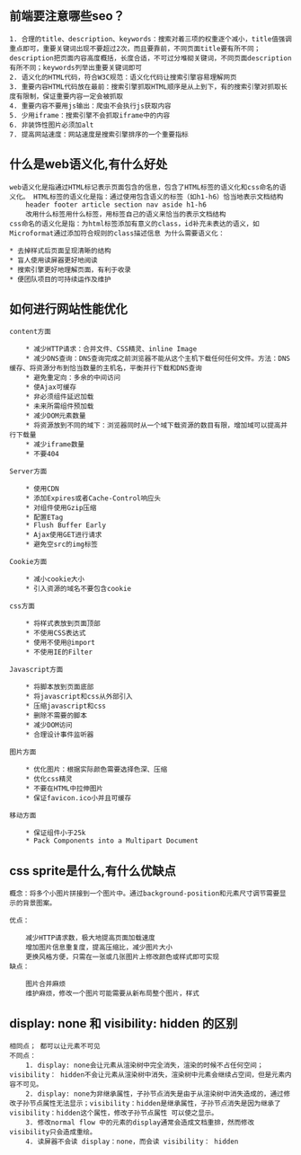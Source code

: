 ## 前端要注意哪些seo？
	
	1. 合理的title、description、keywords：搜索对着三项的权重逐个减小，title值强调重点即可，重要关键词出现不要超过2次，而且要靠前，不同页面title要有所不同；description把页面内容高度概括，长度合适，不可过分堆砌关键词，不同页面description有所不同；keywords列举出重要关键词即可
	2. 语义化的HTML代码，符合W3C规范：语义化代码让搜索引擎容易理解网页
	3. 重要内容HTML代码放在最前：搜索引擎抓取HTML顺序是从上到下，有的搜索引擎对抓取长度有限制，保证重要内容一定会被抓取
	4. 重要内容不要用js输出：爬虫不会执行js获取内容
	5. 少用iframe：搜索引擎不会抓取iframe中的内容
    6. 非装饰性图片必须加alt
	7. 提高网站速度：网站速度是搜索引擎排序的一个重要指标

## 什么是web语义化,有什么好处
	
	web语义化是指通过HTML标记表示页面包含的信息，包含了HTML标签的语义化和css命名的语义化。 HTML标签的语义化是指：通过使用包含语义的标签（如h1-h6）恰当地表示文档结构 
		header footer article section nav aside h1-h6
		改用什么标签用什么标签，用标签自己的语义来恰当的表示文档结构
	css命名的语义化是指：为html标签添加有意义的class，id补充未表达的语义，如Microformat通过添加符合规则的class描述信息 为什么需要语义化：

	* 去掉样式后页面呈现清晰的结构
	* 盲人使用读屏器更好地阅读
	* 搜索引擎更好地理解页面，有利于收录
	* 便团队项目的可持续运作及维护


## 如何进行网站性能优化

	content方面
 
		* 减少HTTP请求：合并文件、CSS精灵、inline Image
		* 减少DNS查询：DNS查询完成之前浏览器不能从这个主机下载任何任何文件。方法：DNS缓存、将资源分布到恰当数量的主机名，平衡并行下载和DNS查询
		* 避免重定向：多余的中间访问
		* 使Ajax可缓存
		* 非必须组件延迟加载
		* 未来所需组件预加载
		* 减少DOM元素数量
		* 将资源放到不同的域下：浏览器同时从一个域下载资源的数目有限，增加域可以提高并行下载量
		* 减少iframe数量
		* 不要404

	Server方面

		* 使用CDN
		* 添加Expires或者Cache-Control响应头
		* 对组件使用Gzip压缩
		* 配置ETag
		* Flush Buffer Early
		* Ajax使用GET进行请求
		* 避免空src的img标签

	Cookie方面

		* 减小cookie大小
		* 引入资源的域名不要包含cookie

	css方面

		* 将样式表放到页面顶部
		* 不使用CSS表达式
		* 使用不使用@import
		* 不使用IE的Filter

	Javascript方面

		* 将脚本放到页面底部
		* 将javascript和css从外部引入
		* 压缩javascript和css
		* 删除不需要的脚本
		* 减少DOM访问
		* 合理设计事件监听器

	图片方面

		* 优化图片：根据实际颜色需要选择色深、压缩
		* 优化css精灵
		* 不要在HTML中拉伸图片
		* 保证favicon.ico小并且可缓存

	移动方面

		* 保证组件小于25k
		* Pack Components into a Multipart Document

## css sprite是什么,有什么优缺点

	概念：将多个小图片拼接到一个图片中。通过background-position和元素尺寸调节需要显示的背景图案。

	优点：

		减少HTTP请求数，极大地提高页面加载速度
		增加图片信息重复度，提高压缩比，减少图片大小
		更换风格方便，只需在一张或几张图片上修改颜色或样式即可实现
	缺点：

		图片合并麻烦
		维护麻烦，修改一个图片可能需要从新布局整个图片，样式

## display: none 和 visibility: hidden 的区别

	相同点； 都可以让元素不可见
	不同点： 
		1. display: none会让元素从渲染树中完全消失，渲染的时候不占任何空间；visibility： hidden不会让元素从渲染树中消失，渲染树中元素会继续占空间，但是元素内容不可见。
		2. display: none为非继承属性，子孙节点消失是由于从渲染树中消失造成的，通过修改子孙节点属性无法显示；visibility：hidden是继承属性，子孙节点消失是因为继承了visibility：hidden这个属性，修改子孙节点属性 可以使之显示。
		3. 修改normal flow 中的元素的display通常会造成文档重排，然而修改visibility只会造成重绘。
		4. 读屏器不会读 display：none，而会读 visibility： hidden
		